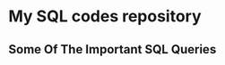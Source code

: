 <!DOCTYPE html>
<html>
  <head>
    <title>SQL</title>
    <head>
      <body>
        <h1>My SQL codes repository</h1>
        <div id="introduction">
          <h2>Some Of The Important SQL Queries<h2>
  </div>
 </body>      
</html>
